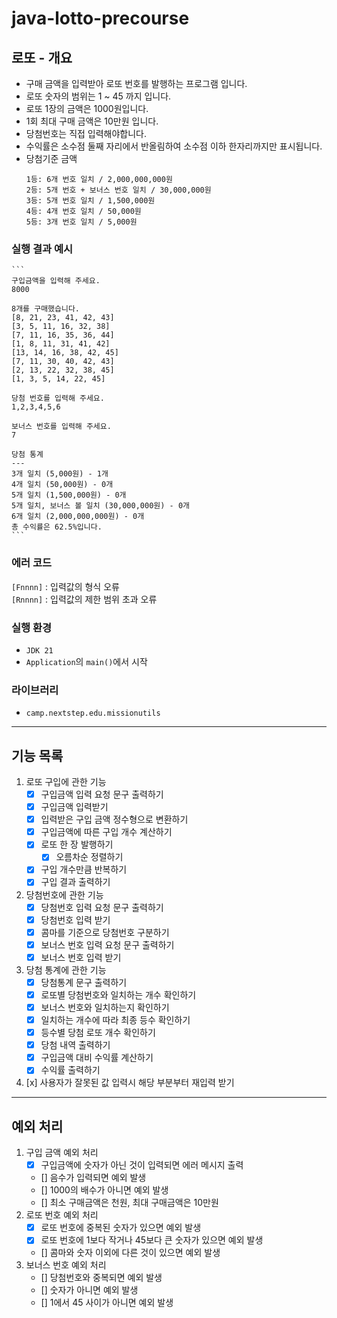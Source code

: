 # java-lotto-precourse

## 로또 - 개요
- 구매 금액을 입력받아 로또 번호를 발행하는 프로그램 입니다.
- 로또 숫자의 범위는 1 ~ 45 까지 입니다.
- 로또 1장의 금액은 1000원입니다.
- 1회 최대 구매 금액은 10만원 입니다.
- 당첨번호는 직접 입력해야합니다.
- 수익률은 소수점 둘째 자리에서 반올림하여 소수점 이하 한자리까지만 표시됩니다.
- 당첨기준 금액
    ```
    1등: 6개 번호 일치 / 2,000,000,000원
    2등: 5개 번호 + 보너스 번호 일치 / 30,000,000원
    3등: 5개 번호 일치 / 1,500,000원
    4등: 4개 번호 일치 / 50,000원
    5등: 3개 번호 일치 / 5,000원
    ```

### 실행 결과 예시
    ```
    구입금액을 입력해 주세요.
    8000
    
    8개를 구매했습니다.
    [8, 21, 23, 41, 42, 43]
    [3, 5, 11, 16, 32, 38]
    [7, 11, 16, 35, 36, 44]
    [1, 8, 11, 31, 41, 42]
    [13, 14, 16, 38, 42, 45]
    [7, 11, 30, 40, 42, 43]
    [2, 13, 22, 32, 38, 45]
    [1, 3, 5, 14, 22, 45]
    
    당첨 번호를 입력해 주세요.
    1,2,3,4,5,6
    
    보너스 번호를 입력해 주세요.
    7
    
    당첨 통계
    ---
    3개 일치 (5,000원) - 1개
    4개 일치 (50,000원) - 0개
    5개 일치 (1,500,000원) - 0개
    5개 일치, 보너스 볼 일치 (30,000,000원) - 0개
    6개 일치 (2,000,000,000원) - 0개
    총 수익률은 62.5%입니다.
    ```

### 에러 코드
`[Fnnnn]` : 입력값의 형식 오류   
`[Rnnnn]` : 입력값의 제한 범위 초과 오류

### 실행 환경
- `JDK 21`
- `Application`의 `main()`에서 시작

### 라이브러리
- `camp.nextstep.edu.missionutils`

---

## 기능 목록
1. 로또 구입에 관한 기능
   - [x] 구입금액 입력 요청 문구 출력하기
   - [x] 구입금액 입력받기
   - [x] 입력받은 구입 금액 정수형으로 변환하기
   - [x] 구입금액에 따른 구입 개수 계산하기
   - [x] 로또 한 장 발행하기
     - [x] 오름차순 정렬하기
   - [x] 구입 개수만큼 반복하기
   - [x] 구입 결과 출력하기
2. 당첨번호에 관한 기능
   - [x] 당첨번호 입력 요청 문구 출력하기
   - [x] 당첨번호 입력 받기
   - [x] 콤마를 기준으로 당첨번호 구분하기
   - [x] 보너스 번호 입력 요청 문구 출력하기
   - [x] 보너스 번호 입력 받기
3. 당첨 통계에 관한 기능
   - [x] 당첨통계 문구 출력하기
   - [x] 로또별 당첨번호와 일치하는 개수 확인하기
   - [x] 보너스 번호와 일치하는지 확인하기
   - [x] 일치하는 개수에 따라 최종 등수 확인하기
   - [x] 등수별 당첨 로또 개수 확인하기
   - [x] 당첨 내역 출력하기
   - [x] 구입금액 대비 수익률 계산하기
   - [x] 수익률 출력하기
4. [x] 사용자가 잘못된 값 입력시 해당 부분부터 재입력 받기

---

## 예외 처리
1. 구입 금액 예외 처리
   - [x] 구입금액에 숫자가 아닌 것이 입력되면 에러 메시지 출력
   - [] 음수가 입력되면 예외 발생
   - [] 1000의 배수가 아니면 예외 발생
   - [] 최소 구매금액은 천원, 최대 구매금액은 10만원
2. 로또 번호 예외 처리
   - [x] 로또 번호에 중복된 숫자가 있으면 예외 발생
   - [x] 로또 번호에 1보다 작거나 45보다 큰 숫자가 있으면 예외 발생
   - [] 콤마와 숫자 이외에 다른 것이 있으면 예외 발생
3. 보너스 번호 예외 처리
   - [] 당첨번호와 중복되면 예외 발생
   - [] 숫자가 아니면 예외 발생
   - [] 1에서 45 사이가 아니면 예외 발생
